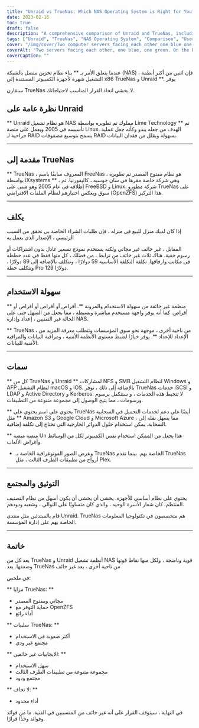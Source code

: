 ```yaml
---
title: "Unraid vs TrueNas: Which NAS Operating System is Right for You?"
date: 2023-02-16
toc: true
draft: false
description: "A comprehensive comparison of Unraid and TrueNas, including their user-friendliness, features, documentation, and community, to help users make an informed decision on which NAS operating system is best for their needs."
tags: ["Unraid", "TrueNas", "NAS Operating System", "Comparison", "User-Friendliness", "Features", "Documentation", "Community", "Open-Source", "Enterprise", "Data Protection", "Performance", "Flexibility", "Easy to Use", "Third-Party Applications"]
cover: "/img/cover/Two_computer_servers_facing_each_other_one_blue_one_green.png"
coverAlt: "Two servers facing each other, one blue, one green. On the blue side a person stands wearing a hardhat and safety vest. On the green side a person sitting on the couch."
coverCaption: ""
---
```


 عندما يتعلق الأمر بـ ** بناء نظام تخزين متصل بالشبكة (NAS) ، فإن اثنين من أكثر أنظمة التشغيل شهرة لأجهزة الكمبيوتر المستندة إلى x86 TrueNas و Unraid **. يوفر  سنقارن TrueNas لا يخشى اتخاذ القرار المناسب لاحتياجاتك.  ## نظرة عامة على Unraid  ** Unraid هو نظام تشغيل NAS مملوك تم تطويره بواسطة Lime Technology ** تم تأسيسه في 2005 ويعمل على منصة Linux. الهدف من جعله يبدو وكأنه جعل عملية جراحية لـ RAID يسمح بتوسيع مصفوفات RAID بسهولة ويقلل من فقدان البيانات.  ______  ## مقدمة إلى TrueNas  ** TrueNas ، المعروف سابقًا باسم FreeNas ، هو نظام مفتوح المصدر تم تطويره بواسطة iXsystems ** ، وهي شركة خاصة مقرها في سان خوسيه ، كاليفورنيا. تم إطلاقه في عام 2005 وهو مبني على FreeBSD و Linux. شركة مطورو TrueNas على سوق ويعكس اختيارهم لنظام الملفات الافتراضي (OpenZFS) هذا التركيز.  ______  ## يكلف  إذا كان لديك منزل للبيع في منزله ، فإن طلبات الشراء الخاصة بي تحقق من السبب الرئيسي ، الإصدار الذي يعمل به  المقابل ، غير خائف غير مجاني ولكنه يستخدم نموذج تسعير عادل بدون اشتراكات أو رسوم خفية. هناك ثلاث غير خائف من ترابط ، من فضلك ، كل منها فقط في عدد خططه في مكاتب وارفاقها. تكلفة التكلفة الأساسية 59 دولارًا ، وتتكلف بالإضافة إلى 89 دولارًا ، وتتكلف خطة Pro 129 دولارًا.  ______  ## سهولة الاستخدام  ** منظمة غير خائفة من سهولة الاستخدام والمرونة **. أقراص أو أقراص أو أقراص أو أقراص. كما أنه يوفر واجهة مستخدم مباشرة وبسيطة ، مما يجعل من السهل حتى على الحالة غير التقنيين ، إعداد وإدارة NAS.  ** TrueNas ، من ناحية أخرى ، موجهة نحو سوق المؤسسات وتتطلب معرفة المزيد من الإعداد للإعداد **. يوفر خيارًا لضبط مستوى الأنظمة الأمنية ، ومراقبة البيانات والمراقبة الأمنية للبيانات.  ______  ## سمات  ** كل من TrueNas و Unraid ** لمشاركات NFS و SMB لنظام التشغيل Windows و AFP لنظام التشغيل macOS و iOS. بالإضافة إلى ذلك ، توفر TrueNas خدمات iSCSI و LDAP و Active Directory و Kerberos. لا تتخبط هذه الخدمات ، و ستتكفل برسوم ورسومات ، مما يتيح الوصول إلى مجموعة متنوعة من التطبيقات.  ** يحتوي على اسم يحتوي على TrueNas أيضًا على دعم لخدمات التحميل في السحابية ** مثل Amazon S3 و Google Cloud و Microsoft Azure ، مما يسهل نقله إلى السحابة. يمكن استخدام حلول الدوائر الخارجية التي تحتاج إلى تكلفة إضافية.  ** منصة منصة Un هذا يجعل من الممكن استخدام نفس الكمبيوتر لكل من الوسائط وأغراض الألعاب.  * وعرض الصور الفوتوغرافية الخاصة بـ TrueNas الخاصة بهم. بينما تقدم TrueNas أرواج من تطبيقات الطرف الثالث ، مثل Plex.  ______  ## التوثيق والمجتمع  يحتوي على نظام أساسي للأجهزة. يخشى أن يخشى أن يكون أسهل من نظام التصنيف المنتظم. كان شعار الأسرة الوحيد ، والذي كان متساويًا على التوالي ، وشعبه ودودهم.  قام بالمبتدئين مثل منتدى Unraid. TrueNas هم متخصصون في تكنولوجيا المعلومات الخاصة بهم على إدارة المؤسسة.  ______  ## خاتمة  يعد كل من TrueNas و Unraid أنظمة تشغيل NAS قوية وناضجة ، ولكل منها نقاط قوتها وضعفها. يعد TrueNas من ناحية أخرى ، يعد غير خائف  في ملخص:  ** مزايا TrueNas: ** - مجاني ومفتوح المصدر - حماية التوفر مع OpenZFS - أداء رائع  ** سلبيات TrueNas: ** - أكثر صعوبة في الاستخدام - مجتمع غير ودي  ** الايجابيات غير خائفين: ** - سهل الاستخدام - مجموعة متنوعة من تطبيقات الطرف الثالث - مجتمع ودود  ** لا تخاف: ** - أداء محدود  في النهاية ، سيتوقف القرار على أنه غير خائف من المتسببين في الفنية. ما من فوائد وفوائد وخذًا قرارًا.